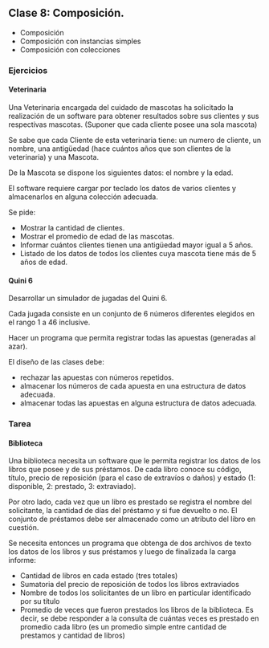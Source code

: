 ## Clase 8: Composición.
* Composición
* Composición con instancias simples
* Composición con colecciones
### Ejercicios
#### Veterinaria 
Una Veterinaria encargada del cuidado de mascotas ha solicitado la
realización de un software para obtener resultados sobre sus clientes y sus
respectivas mascotas. (Suponer que cada cliente posee una sola mascota)

Se sabe que cada Cliente de esta veterinaria tiene: un numero de cliente, un
nombre, una antigüedad (hace cuántos años que son clientes de la veterinaria) y una
Mascota.

De la Mascota se dispone los siguientes datos: el nombre y la edad.

El software requiere cargar por teclado los datos de varios clientes y almacenarlos en alguna colección adecuada.

Se pide:

* Mostrar la cantidad de clientes.
* Mostrar el promedio de edad de las mascotas.
* Informar cuántos clientes tienen una antigüedad mayor igual a 5 años.
* Listado de los datos de todos los clientes cuya mascota tiene más de 5 años de edad.


#### Quini 6
Desarrollar un simulador de jugadas del Quini 6.

Cada jugada consiste en un conjunto de 6 números diferentes
elegidos en el rango 1 a 46 inclusive.

Hacer un programa que permita registrar todas las apuestas
(generadas al azar).

El diseño de las clases debe:
* rechazar las apuestas con números repetidos.
* almacenar los números de cada apuesta en una estructura de datos adecuada.
* almacenar todas las apuestas en alguna estructura de datos adecuada.
  

### Tarea 
#### Biblioteca
Una biblioteca necesita un software que le permita registrar los datos de los libros que posee y de sus préstamos. De cada libro conoce su código, título, precio de reposición (para el caso de extravíos o daños) y estado (1: disponible, 2: prestado, 3: extraviado).

Por otro lado, cada vez que un libro es prestado se registra el nombre del solicitante, la cantidad de días del préstamo y si fue devuelto o no. El conjunto de préstamos debe ser almacenado como un atributo del libro en cuestión.
	
Se necesita entonces un programa que obtenga de dos archivos de texto los datos de los libros y sus préstamos y luego de finalizada la carga informe:
* Cantidad de libros en cada estado (tres totales)
* Sumatoria del precio de reposición de todos los libros extraviados
* Nombre de todos los solicitantes de un libro en particular identificado por su título
* Promedio de veces que fueron prestados los libros de la biblioteca. Es decir, se debe responder a la consulta de cuántas veces es prestado en promedio cada libro (es un promedio simple entre cantidad de prestamos y cantidad de libros)
